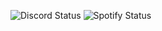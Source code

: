 ![Discord Status](https://img.shields.io/badge/Discord-dnd-red) ![Spotify Status](https://img.shields.io/badge/Listening%20to-Dance%20The%20Night%20-%20From%20Barbie%20The%20Album%20by%20Dua%20Lipa-1db954)
